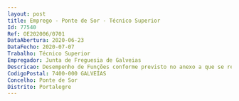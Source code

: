```yaml
--- 
layout: post
title: Emprego - Ponte de Sor - Técnico Superior
Id: 77540
Ref: OE202006/0701
DataAbertura: 2020-06-23
DataFecho: 2020-07-07
Trabalho: Técnico Superior
Empregador: Junta de Freguesia de Galveias
Descricao: Desempenho de Funções conforme previsto no anexo a que se refere o nr. 2 do artº. 88º., anexo à LTFP, para a carreira categoria de Técnico Superior, desempenhará as seguintes atividades e tarefas  Garantir todas as formas de publicidade e divulgação da atividade da Freguesia  garantir a atualização dos conteúdos da página da internet  Criação de campanhas de comunicação, garantindo a imagem corporativa da Freguesia, bem como o tratamento de gestão de marketing   Gestão das redes sociais, design de comunicação  Produzir informação destinada à divulgação da atividade da Freguesia  Exercer as demais competências correspondentes à comunicação  cooperar sempre que necessário nos eventos levados a efeito pela Freguesia e realização de outros trabalhos inerentes à Casa da Cultura.
CodigoPostal: 7400-000 GALVEIAS
Concelho: Ponte de Sor
Distrito: Portalegre
--- 
```

